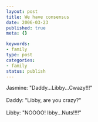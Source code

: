 ```yaml
--- 
layout: post
title: We have consensus
date: 2006-03-23
published: true
meta: {}

keywords: 
- family
type: post
categories: 
- family
status: publish
---
```

<div><span><span>Jasmine: "Daddy...Libby...Cwazy!!!"</span></span></div><div><span><span></span></span> </div><div><span><span>Daddy: "Libby, are you crazy?"</span></span></div><div><span><span></span></span> </div><div><span><span>Libby: "NOOOO! Ibby...Nuts!!!!"</span></span></div>

